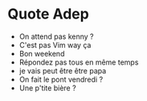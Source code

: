 # Quote Adep

- On attend pas kenny ?
- C'est pas Vim way ça
- Bon weekend
- Répondez pas tous en même temps
- je vais peut être être papa
- On fait le pont vendredi ?
- Une p'tite bière ?

